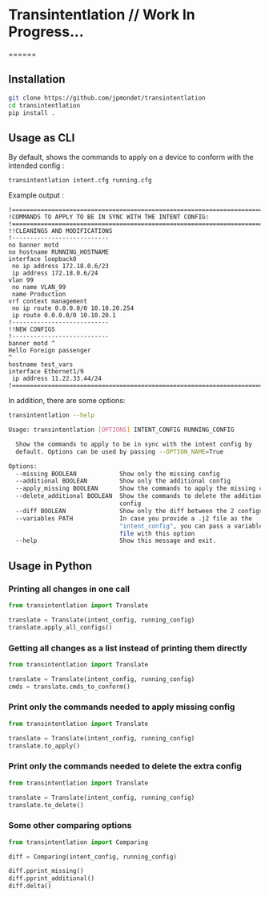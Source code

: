 # Transintentlation // Work In Progress...
======

## Installation

```bash
git clone https://github.com/jpmondet/transintentlation
cd transintentlation
pip install .
```

## Usage as CLI

By default, shows the commands to apply on a device to conform with the intended config :

``transintentlation intent.cfg running.cfg``

Example output :

```
!====================================================================================================
!COMMANDS TO APPLY TO BE IN SYNC WITH THE INTENT CONFIG:
!====================================================================================================
!!CLEANINGS AND MODIFICATIONS
!---------------------------
no banner motd
no hostname RUNNING_HOSTNAME
interface loopback0
 no ip address 172.18.0.6/23
 ip address 172.18.0.6/24
vlan 99
 no name VLAN_99
 name Production
vrf context management
 no ip route 0.0.0.0/0 10.10.20.254
 ip route 0.0.0.0/0 10.10.20.1
!---------------------------
!!NEW CONFIGS 
!---------------------------
banner motd ^
Hello Foreign passenger
^
hostname test_vars
interface Ethernet1/9
 ip address 11.22.33.44/24
!====================================================================================================
```

In addition, there are some options:

```bash
transintentlation --help

Usage: transintentlation [OPTIONS] INTENT_CONFIG RUNNING_CONFIG

  Show the commands to apply to be in sync with the intent config by
  default. Options can be used by passing --OPTION_NAME=True

Options:
  --missing BOOLEAN            Show only the missing config
  --additional BOOLEAN         Show only the additional config
  --apply_missing BOOLEAN      Show the commands to apply the missing config
  --delete_additional BOOLEAN  Show the commands to delete the additional
                               config
  --diff BOOLEAN               Show only the diff between the 2 configs
  --variables PATH             In case you provide a .j2 file as the
                               "intent_config", you can pass a variables YAML
                               file with this option
  --help                       Show this message and exit.

```

## Usage in Python

### Printing all changes in one call

```python
from transintentlation import Translate

translate = Translate(intent_config, running_config)
translate.apply_all_configs()

```

### Getting all changes as a list instead of printing them directly

```python
from transintentlation import Translate

translate = Translate(intent_config, running_config)
cmds = translate.cmds_to_conform()

```

### Print only the commands needed to apply missing config

```python
from transintentlation import Translate

translate = Translate(intent_config, running_config)
translate.to_apply()

```

### Print only the commands needed to delete the extra config

```python
from transintentlation import Translate

translate = Translate(intent_config, running_config)
translate.to_delete()

```

### Some other comparing options

```python
from transintentlation import Comparing

diff = Comparing(intent_config, running_config)

diff.pprint_missing()
diff.pprint_additional()
diff.delta()
```







